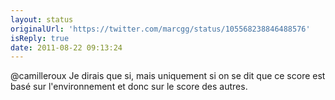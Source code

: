 ```yaml
---
layout: status
originalUrl: 'https://twitter.com/marcgg/status/105568238846488576'
isReply: true
date: 2011-08-22 09:13:24
---
```


@camilleroux Je dirais que si, mais uniquement si on se dit que ce score est basé sur l'environnement et donc sur le score des autres.
